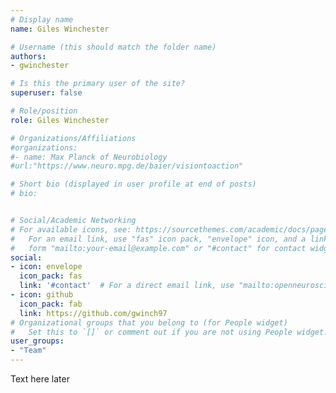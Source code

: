 ```yaml
---
# Display name
name: Giles Winchester

# Username (this should match the folder name)
authors:
- gwinchester

# Is this the primary user of the site?
superuser: false

# Role/position
role: Giles Winchester

# Organizations/Affiliations
#organizations:
#- name: Max Planck of Neurobiology
#url:"https://www.neuro.mpg.de/baier/visiontoaction"

# Short bio (displayed in user profile at end of posts)
# bio:


# Social/Academic Networking
# For available icons, see: https://sourcethemes.com/academic/docs/page-builder/#icons
#   For an email link, use "fas" icon pack, "envelope" icon, and a link in the
#   form "mailto:your-email@example.com" or "#contact" for contact widget.
social:
- icon: envelope
  icon_pack: fas
  link: '#contact'  # For a direct email link, use "mailto:openneuroscience@gmail.com".
- icon: github
  icon_pack: fab
  link: https://github.com/gwinch97
# Organizational groups that you belong to (for People widget)
#   Set this to `[]` or comment out if you are not using People widget.
user_groups:
- "Team"
---
```


Text here later
